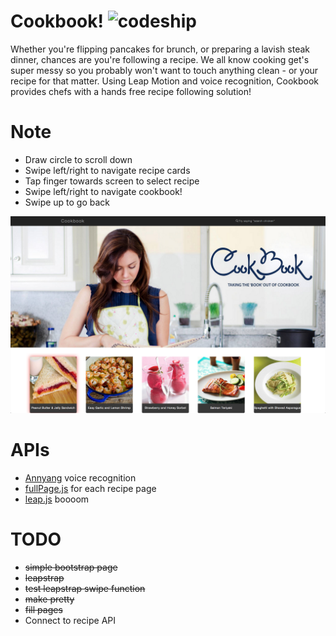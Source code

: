 Cookbook! ![codeship](https://www.codeship.io/projects/4e70f1b0-990d-0131-fb57-5670ddce16b6/status)
=========
Whether you're flipping pancakes for brunch, or preparing a lavish steak dinner, chances are you're following a recipe. We all know cooking get's super messy so you probably won't want to touch anything clean - or your recipe for that matter. Using Leap Motion and voice recognition, Cookbook provides chefs with a hands free recipe following solution!

Note
====
- Draw circle to scroll down
- Swipe left/right to navigate recipe cards
- Tap finger towards screen to select recipe
- Swipe left/right to navigate cookbook!
- Swipe up to go back

![alt text](images/1.png "Home Page")

APIs
=========
- [Annyang](https://github.com/TalAter/annyang) voice recognition
- [fullPage.js](https://github.com/alvarotrigo/fullPage.js) for each recipe page
- [leap.js](https://github.com/leapmotion/leapjs) boooom

TODO
====
- ~~simple bootstrap page~~
- ~~leapstrap~~
- ~~test leapstrap swipe function~~
- ~~make pretty~~
- ~~fill pages~~
- Connect to recipe API
